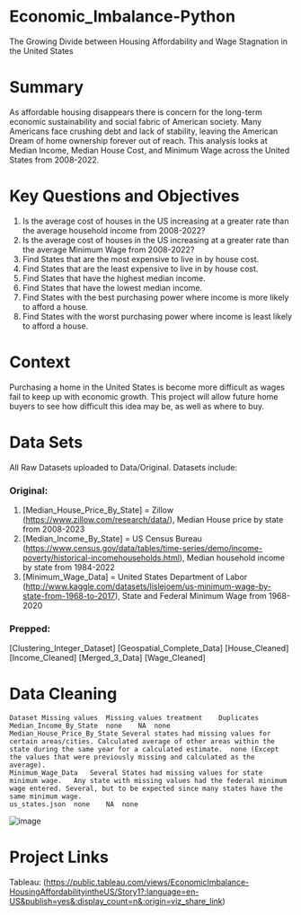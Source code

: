 # Economic_Imbalance-Python
The Growing Divide between Housing Affordability and Wage Stagnation in the United States 

# Summary
As affordable housing disappears there is concern for the long-term economic sustainability and social fabric of American society. Many Americans face crushing debt and lack of stability, leaving the American Dream of home ownership forever out of reach.
This analysis looks at Median Income, Median House Cost, and Minimum Wage across the United States from 2008-2022.

# Key Questions and Objectives
1) Is the average cost of houses in the US increasing at a greater rate than the average household income from 2008-2022?
2) Is the average cost of houses in the US increasing at a greater rate than the average Minimum Wage from 2008-2022?
3) Find States that are the most expensive to live in by house cost.
4) Find States that are the least expensive to live in by house cost.
5) Find States that have the highest median income.
6) Find States that have the lowest median income.
7) Find States with the best purchasing power where income is more likely to afford a house.
8) Find States with the worst purchasing power where income is least likely to afford a house.

# Context
Purchasing a home in the United States is become more difficult as wages fail to keep up with economic growth. This project will allow future home buyers to see how difficult this idea may be, as well as where to buy.


# Data Sets
All Raw Datasets uploaded to Data/Original. Datasets include:
### Original:
1) [Median_House_Price_By_State] = Zillow (https://www.zillow.com/research/data/), Median House price by state from 2008-2023 
2) [Median_Income_By_State] = US Census Bureau (https://www.census.gov/data/tables/time-series/demo/income-poverty/historical-incomehouseholds.html), Median household income by state from 1984-2022
3) [Minimum_Wage_Data] = United States Department of Labor (http://www.kaggle.com/datasets/lislejoem/us-minimum-wage-by-state-from-1968-to-2017), State and Federal Minimum Wage from 1968-2020
### Prepped:
[Clustering_Integer_Dataset]
[Geospatial_Complete_Data]
[House_Cleaned]
[Income_Cleaned]
[Merged_3_Data]
[Wage_Cleaned]


# Data Cleaning
					
	Dataset	Missing values	Missing values treatment	Duplicates	
	Median_Income_By_State	none	NA	none	
	Median_House_Price_By_State	Several states had missing values for certain areas/cities.	Calculated average of other areas within the state during the same year for a calculated estimate.	none (Except the values that were previously missing and calculated as the average).	
	Minimum_Wage_Data	Several States had missing values for state minimum wage.	Any state with missing values had the federal minimum wage entered.	Several, but to be expected since many states have the same minimum wage.	
	us_states.json	none	NA	none	
					
					
					
![image](https://github.com/KaCeeUnruh/Economic_Imbalance-Python/assets/130774051/65ab20e3-c0b0-4a12-937a-b0ac408f5024)



# Project Links
Tableau: (https://public.tableau.com/views/EconomicImbalance-HousingAffordabilityintheUS/Story1?:language=en-US&publish=yes&:display_count=n&:origin=viz_share_link)
